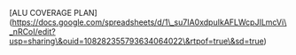 \[ALU COVERAGE PLAN](<https://docs.google.com/spreadsheets/d/1\_su7IA0xdpuIkAFLWcpJILmcVi\_nRCoI/edit?usp=sharing\&ouid=108282355793634064022\&rtpof=true\&sd=true>)

